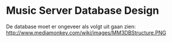 Music Server Database Design
==================

De database moet er ongeveer als volgt uit gaan zien:
http://www.mediamonkey.com/wiki/images/MM3DBStructure.PNG
